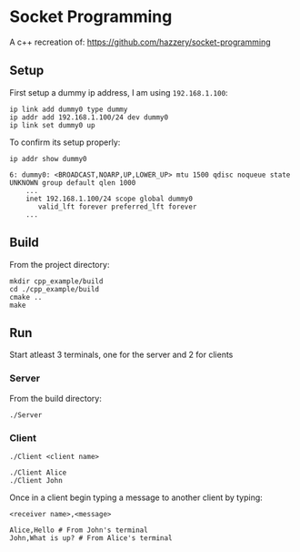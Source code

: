 # Socket Programming

A c++ recreation of: https://github.com/hazzery/socket-programming

## Setup

First setup a dummy ip address, I am using `192.168.1.100`:
```
ip link add dummy0 type dummy
ip addr add 192.168.1.100/24 dev dummy0
ip link set dummy0 up
```

To confirm its setup properly:
```
ip addr show dummy0

6: dummy0: <BROADCAST,NOARP,UP,LOWER_UP> mtu 1500 qdisc noqueue state UNKNOWN group default qlen 1000
    ...
    inet 192.168.1.100/24 scope global dummy0
       valid_lft forever preferred_lft forever
    ...

```

## Build

From the project directory:
```
mkdir cpp_example/build
cd ./cpp_example/build
cmake ..
make 
```

## Run

Start atleast 3 terminals, one for the server and 2 for clients

### Server

From the build directory:
```
./Server
```

### Client
```
./Client <client name>

./Client Alice
./Client John
```

Once in a client begin typing a message to another client by typing:
```
<receiver name>,<message>

Alice,Hello # From John's terminal
John,What is up? # From Alice's terminal
``` 


